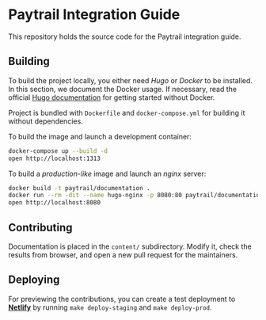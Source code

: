 # Paytrail Integration Guide

This repository holds the source code for the Paytrail integration guide.

## Building

To build the project locally, you either need _Hugo_ or _Docker_ to be installed. In this section, we document the Docker usage. If necessary, read the official [Hugo documentation][hugodocs] for getting started without Docker.

Project is bundled with `Dockerfile` and `docker-compose.yml` for building it without dependencies.

To build the image and launch a development container:

```sh
docker-compose up --build -d
open http://localhost:1313
```

To build a _production-like_ image and launch an _nginx_ server:

```sh
docker build -t paytrail/documentation .
docker run --rm -dit --name hugo-nginx -p 8080:80 paytrail/documentation:latest
open http://localhost:8080
```

## Contributing

Documentation is placed in the `content/` subdirectory. Modify it, check the results from browser, and open a new pull request for the maintainers.

## Deploying

For previewing the contributions, you can create a test deployment to [**Netlify**][netlify] by running `make deploy-staging` and `make deploy-prod`.

[hugodocs]: https://gohugo.io/getting-started/
[netlify]: https://app.netlify.com/
